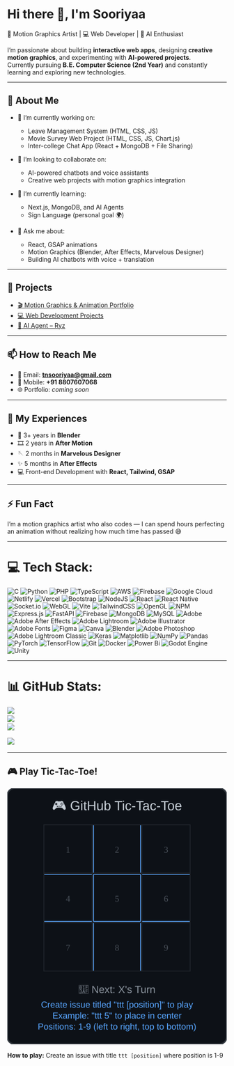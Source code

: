 # Hi there 👋, I'm Sooriyaa

🎨 Motion Graphics Artist | 💻 Web Developer | 🤖 AI Enthusiast  

I’m passionate about building **interactive web apps**, designing **creative motion graphics**, and experimenting with **AI-powered projects**.  
Currently pursuing **B.E. Computer Science (2nd Year)** and constantly learning and exploring new technologies.

---

## 🚀 About Me
- 🔭 I’m currently working on:
  - Leave Management System (HTML, CSS, JS)  
  - Movie Survey Web Project (HTML, CSS, JS, Chart.js)  
  - Inter-college Chat App (React + MongoDB + File Sharing)  

- 🤝 I’m looking to collaborate on:
  - AI-powered chatbots and voice assistants  
  - Creative web projects with motion graphics integration  

- 🌱 I’m currently learning:
  - Next.js, MongoDB, and AI Agents  
  - Sign Language (personal goal 🌍)  

- 💬 Ask me about:
  - React, GSAP animations  
  - Motion Graphics (Blender, After Effects, Marvelous Designer)  
  - Building AI chatbots with voice + translation  

---

## 📂 Projects
- [🎬 Motion Graphics & Animation Portfolio](#)  
- [💻 Web Development Projects](#)  
- [🤖 AI Agent – Ryz](#)  

---

## 📫 How to Reach Me
- 📧 Email: **tnsooriyaa@gmail.com**  
- 📱 Mobile: **+91 8807607068**  
- 🌐 Portfolio: *coming soon*  

---

## 📝 My Experiences
- 🎥 3+ years in **Blender**  
- 🎞️ 2 years in **After Motion**  
- 🪡 2 months in **Marvelous Designer**  
- ✨ 5 months in **After Effects**  
- 💻 Front-end Development with **React, Tailwind, GSAP**  

---

## ⚡ Fun Fact
I’m a motion graphics artist who also codes — I can spend hours perfecting an animation without realizing how much time has passed 😅  

---


# 💻 Tech Stack:
![C](https://img.shields.io/badge/c-%2300599C.svg?style=for-the-badge&logo=c&logoColor=white) ![Python](https://img.shields.io/badge/python-3670A0?style=for-the-badge&logo=python&logoColor=ffdd54) ![PHP](https://img.shields.io/badge/php-%23777BB4.svg?style=for-the-badge&logo=php&logoColor=white) ![TypeScript](https://img.shields.io/badge/typescript-%23007ACC.svg?style=for-the-badge&logo=typescript&logoColor=white) ![AWS](https://img.shields.io/badge/AWS-%23FF9900.svg?style=for-the-badge&logo=amazon-aws&logoColor=white) ![Firebase](https://img.shields.io/badge/firebase-%23039BE5.svg?style=for-the-badge&logo=firebase) ![Google Cloud](https://img.shields.io/badge/GoogleCloud-%234285F4.svg?style=for-the-badge&logo=google-cloud&logoColor=white) ![Netlify](https://img.shields.io/badge/netlify-%23000000.svg?style=for-the-badge&logo=netlify&logoColor=#00C7B7) ![Vercel](https://img.shields.io/badge/vercel-%23000000.svg?style=for-the-badge&logo=vercel&logoColor=white) ![Bootstrap](https://img.shields.io/badge/bootstrap-%238511FA.svg?style=for-the-badge&logo=bootstrap&logoColor=white) ![NodeJS](https://img.shields.io/badge/node.js-6DA55F?style=for-the-badge&logo=node.js&logoColor=white) ![React](https://img.shields.io/badge/react-%2320232a.svg?style=for-the-badge&logo=react&logoColor=%2361DAFB) ![React Native](https://img.shields.io/badge/react_native-%2320232a.svg?style=for-the-badge&logo=react&logoColor=%2361DAFB) ![Socket.io](https://img.shields.io/badge/Socket.io-black?style=for-the-badge&logo=socket.io&badgeColor=010101) ![WebGL](https://img.shields.io/badge/WebGL-990000?logo=webgl&logoColor=white&style=for-the-badge) ![Vite](https://img.shields.io/badge/vite-%23646CFF.svg?style=for-the-badge&logo=vite&logoColor=white) ![TailwindCSS](https://img.shields.io/badge/tailwindcss-%2338B2AC.svg?style=for-the-badge&logo=tailwind-css&logoColor=white) ![OpenGL](https://img.shields.io/badge/OpenGL-%23FFFFFF.svg?style=for-the-badge&logo=opengl) ![NPM](https://img.shields.io/badge/NPM-%23CB3837.svg?style=for-the-badge&logo=npm&logoColor=white) ![Express.js](https://img.shields.io/badge/express.js-%23404d59.svg?style=for-the-badge&logo=express&logoColor=%2361DAFB) ![FastAPI](https://img.shields.io/badge/FastAPI-005571?style=for-the-badge&logo=fastapi) ![Firebase](https://img.shields.io/badge/firebase-a08021?style=for-the-badge&logo=firebase&logoColor=ffcd34) ![MongoDB](https://img.shields.io/badge/MongoDB-%234ea94b.svg?style=for-the-badge&logo=mongodb&logoColor=white) ![MySQL](https://img.shields.io/badge/mysql-4479A1.svg?style=for-the-badge&logo=mysql&logoColor=white) ![Adobe](https://img.shields.io/badge/adobe-%23FF0000.svg?style=for-the-badge&logo=adobe&logoColor=white) ![Adobe After Effects](https://img.shields.io/badge/Adobe%20After%20Effects-9999FF.svg?style=for-the-badge&logo=Adobe%20After%20Effects&logoColor=white) ![Adobe Lightroom](https://img.shields.io/badge/Adobe%20Lightroom-31A8FF.svg?style=for-the-badge&logo=Adobe%20Lightroom&logoColor=white) ![Adobe Illustrator](https://img.shields.io/badge/adobe%20illustrator-%23FF9A00.svg?style=for-the-badge&logo=adobe%20illustrator&logoColor=white) ![Adobe Fonts](https://img.shields.io/badge/Adobe%20Fonts-000B1D.svg?style=for-the-badge&logo=Adobe%20Fonts&logoColor=white) ![Figma](https://img.shields.io/badge/figma-%23F24E1E.svg?style=for-the-badge&logo=figma&logoColor=white) ![Canva](https://img.shields.io/badge/Canva-%2300C4CC.svg?style=for-the-badge&logo=Canva&logoColor=white) ![Blender](https://img.shields.io/badge/blender-%23F5792A.svg?style=for-the-badge&logo=blender&logoColor=white) ![Adobe Photoshop](https://img.shields.io/badge/adobe%20photoshop-%2331A8FF.svg?style=for-the-badge&logo=adobe%20photoshop&logoColor=white) ![Adobe Lightroom Classic](https://img.shields.io/badge/Adobe%20Lightroom%20Classic-31A8FF.svg?style=for-the-badge&logo=Adobe%20Lightroom%20Classic&logoColor=white) ![Keras](https://img.shields.io/badge/Keras-%23D00000.svg?style=for-the-badge&logo=Keras&logoColor=white) ![Matplotlib](https://img.shields.io/badge/Matplotlib-%23ffffff.svg?style=for-the-badge&logo=Matplotlib&logoColor=black) ![NumPy](https://img.shields.io/badge/numpy-%23013243.svg?style=for-the-badge&logo=numpy&logoColor=white) ![Pandas](https://img.shields.io/badge/pandas-%23150458.svg?style=for-the-badge&logo=pandas&logoColor=white) ![PyTorch](https://img.shields.io/badge/PyTorch-%23EE4C2C.svg?style=for-the-badge&logo=PyTorch&logoColor=white) ![TensorFlow](https://img.shields.io/badge/TensorFlow-%23FF6F00.svg?style=for-the-badge&logo=TensorFlow&logoColor=white) ![Git](https://img.shields.io/badge/git-%23F05033.svg?style=for-the-badge&logo=git&logoColor=white) ![Docker](https://img.shields.io/badge/docker-%230db7ed.svg?style=for-the-badge&logo=docker&logoColor=white) ![Power Bi](https://img.shields.io/badge/power_bi-F2C811?style=for-the-badge&logo=powerbi&logoColor=black) ![Godot Engine](https://img.shields.io/badge/GODOT-%23FFFFFF.svg?style=for-the-badge&logo=godot-engine) ![Unity](https://img.shields.io/badge/unity-%23000000.svg?style=for-the-badge&logo=unity&logoColor=white)

---
# 📊 GitHub Stats:
![](https://github-readme-stats.vercel.app/api?username=ryzendfm&theme=dracula&hide_border=false&include_all_commits=false&count_private=false)<br/>
![](https://nirzak-streak-stats.vercel.app/?user=ryzendfm&theme=dracula&hide_border=false)<br/>
![](https://github-readme-stats.vercel.app/api/top-langs/?username=ryzendfm&theme=dracula&hide_border=false&include_all_commits=false&count_private=false&layout=compact)


[![](https://visitcount.itsvg.in/api?id=ryzendfm&icon=0&color=0)](https://visitcount.itsvg.in)

<!-- Proudly created with GPRM ( https://gprm.itsvg.in ) -->
---





<!-- TICTACTOE-START -->
## 🎮 Play Tic-Tac-Toe!
![Tic-Tac-Toe Game](./tictactoe.svg)

**How to play:** Create an issue with title `ttt [position]` where position is 1-9
<!-- TICTACTOE-END -->
